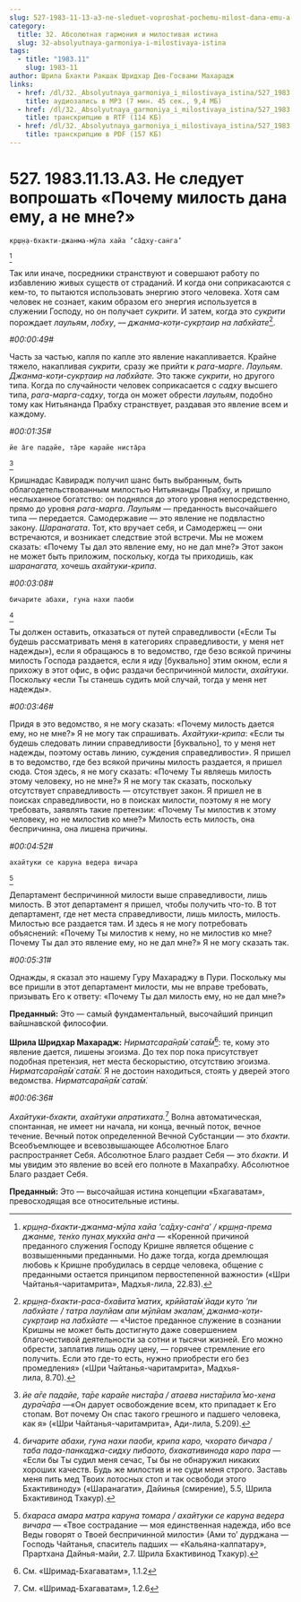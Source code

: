 ```yaml
---
slug: 527-1983-11-13-a3-ne-sleduet-voproshat-pochemu-milost-dana-emu-a-ne-mne
category:
  title: 32. Абсолютная гармония и милостивая истина
  slug: 32-absolyutnaya-garmoniya-i-milostivaya-istina
tags:
  - title: "1983.11"
    slug: 1983-11
author: Шрила Бхакти Ракшак Шридхар Дев-Госвами Махарадж
links:
  - href: /dl/32._Absolyutnaya_garmoniya_i_milostivaya_istina/527_1983.11.13.A3_SridharMj_Ne_sleduet_voproshat_Pochemu_milost_dana_emu_a_ne_mne.mp3
    title: аудиозапись в MP3 (7 мин. 45 сек., 9,4 МБ)
  - href: /dl/32._Absolyutnaya_garmoniya_i_milostivaya_istina/527_1983.11.13.A3_SridharMj_Ne_sleduet_voproshat_Pochemu_milost_dana_emu_a_ne_mne.rtf
    title: транскрипцию в RTF (114 КБ)
  - href: /dl/32._Absolyutnaya_garmoniya_i_milostivaya_istina/527_1983.11.13.A3_SridharMj_Ne_sleduet_voproshat_Pochemu_milost_dana_emu_a_ne_mne.pdf
    title: транскрипцию в PDF (157 КБ)
---
```


# 527. 1983.11.13.A3. Не следует вопрошать «Почему милость дана ему, а не мне?»

    кр̣ш̣н̣а-бхакти-джанма-мӯла хайа ‘са̄дху-сан̇га’
[^_ftn1]

Так или иначе, посредники странствуют и совершают работу по избавлению живых существ от страданий. И когда они соприкасаются с кем-то, то пытаются использовать энергию этого человека. Хотя сам человек не сознает, каким образом его энергия используется в служении Господу, но он получает *сукрити*. И затем, когда это *сукрити* порождает *лаульям*, *лобху*, — *джанма-кот̣и-сукр̣таир на лабхйате*[^_ftn2].

*#00:00:49#*

Часть за частью, капля по капле это явление накапливается. Крайне тяжело, накапливая *сукрити,* сразу же прийти к *рага-марге*. *Лаульям*. *Джанма-кот̣и-сукр̣таир на лабхйате.* Это также *сукрити*, но другого типа. Когда по случайности человек соприкасается с *садху* высшего типа, *рага-марга-садху*, тогда он может обрести *лаульям*, подобно тому как Нитьянанда Прабху странствует, раздавая это явление всем и каждому.

*#00:01:35#*

    йе а̄ге пад̣айе, та̄ре карайе ниста̄ра
[^_ftn3]

Кришнадас Кавирадж получил шанс быть выбранным, быть облагодетельствованным милостью Нитьянанды Прабху, и пришло неслыханное богатство: он поднялся до этого уровня непосредственно, прямо до уровня *рага-марга*. *Лаульям* — преданность высочайшего типа — передается. Самодержавие — это явление не подвластно закону. *Шаранагата*. Тот, кто вручает себя, и Самодержец — они встречаются, и возникает следствие этой встречи. Мы не можем сказать: «Почему Ты дал это явление ему, но не дал мне?» Этот закон не может быть приложим, поскольку, когда ты приходишь, как *шаранагата,* хочешь *ахайтуки-крипа*.

*#00:03:08#*

    бичарите абахи, гуна нахи паоби
[^_ftn4]

Ты должен оставить, отказаться от путей справедливости («Если Ты будешь рассматривать меня в категориях справедливости, у меня нет надежды»), если я обращаюсь в то ведомство, где безо всякой причины милость Господа раздается, если я иду [буквально] этим окном, если я прихожу в этот офис, в офис раздачи беспричинной милости, *ахайтуки*. Поскольку «если Ты станешь судить мой случай, тогда у меня нет надежды».

*#00:03:46#*

Придя в это ведомство, я не могу сказать: «Почему милость дается ему, но не мне?» Я не могу так спрашивать. *Ахайтуки-крипа*: «Если ты будешь следовать линии справедливости [буквально], то у меня нет надежды, поэтому оставь линию, суждения справедливости». Я пришел в то ведомство, где без всякой причины милость раздается, я пришел сюда. Стоя здесь, я не могу сказать: «Почему Ты являешь милость этому человеку, но не мне?» Я не могу так сказать, поскольку отсутствует справедливость — отсутствует закон. Я пришел не в поисках справедливости, но в поисках милости, поэтому я не могу требовать, заявлять такие претензии: «Почему Ты милостив к этому человеку, но не милостив ко мне?» Милость есть милость, она беспричинна, она лишена причины.

*#00:04:52#*

    ахайтуки се каруна ведера вичара
[^_ftn5]

Департамент беспричинной милости выше справедливости, лишь милость. В этот департамент я пришел, чтобы получить что-то. В тот департамент, где нет места справедливости, лишь милость, милость. Милостью все раздается там. И здесь я не могу потребовать объяснений: «Почему Ты милостив к нему, но не милостив ко мне? Почему Ты дал это явление ему, но не дал мне?» Я не могу сказать так.

*#00:05:31#*

Однажды, я сказал это нашему Гуру Махараджу в Пури. Поскольку мы все пришли в этот департамент милости, мы не вправе требовать, призывать Его к ответу: «Почему Ты дал милость ему, но не дал мне?»

**Преданный:** Это — самый фундаментальный, высочайший принцип вайшнавской философии.

**Шрила Шридхар Махарадж:** *Нирматсара̄н̣а̄м̇ сата̄м̇*[^_ftn6]: те, кому это явление дается, лишены эгоизма. До тех пор пока присутствует подобная претензия, нет места бескорыстию, отсутствию эгоизма. *Нирматсара̄н̣а̄м̇ сата̄м̇.* Я не достоин находиться, стоять у дверей этого ведомства. *Нирматсара̄н̣а̄м̇ сата̄м̇.*

*#00:06:36#*

*Ахайтуки-бхакти, ахайтуки апратихата.*[^_ftn7] Волна автоматическая, спонтанная, не имеет ни начала, ни конца, вечный поток, вечное течение. Вечный поток определенной Вечной Субстанции — это *бхакти*. Всеобъемлющее и всевозвышающее Абсолютное Благо распространяет Себя. Абсолютное Благо раздает Себя — это *бхакти*. И мы увидим это явление во всей его полноте в Махапрабху. Абсолютное Благо раздает Себя.

**Преданный:** Это — высочайшая истина концепции «Бхагаватам», превосходящая все относительные истины.



[^_ftn1]: *кр̣ш̣н̣а-бхакти-джанма-мӯла хайа ‘са̄дху-сан̇га’ / кр̣ш̣н̣а-према джанме, тен̇хо пунах̣ мукхйа ан̇га* — «Коренной причиной преданного служения Господу Кришне является общение с возвышенными преданными. Но даже тогда, когда дремлющая любовь к Кришне пробудилась в сердце человека, общение с преданными остается принципом первостепенной важности» («Шри Чайтанья-чаритамрита», Мадхья-лила, 22.83).

[^_ftn2]: *кр̣ш̣н̣а-бхакти-раса-бха̄вита̄ матих̣, крӣйата̄м̇ йади куто ’пи лабхйате / татра лаулйам апи мӯлйам экалам̇, джанма-кот̣и-сукр̣таир на лабхйате* — «Чистое преданное служение в сознании Кришны не может быть достигнуто даже совершением благочестивой деятельности за сотни и тысячи жизней. Его можно обрести, заплатив лишь одну цену, — горячее стремление его получить. Если это где-то есть, нужно приобрести его без промедления» («Шри Чайтанья-чаритамрита», Мадхья-лила, 8.70).

[^_ftn3]: *йе а̄ге пад̣айе, та̄ре карайе ниста̄ра / атаева ниста̄рила̄ мо-хена дура̄ча̄ра* —«Он дарует освобождение всем, кто припадает к Его стопам. Вот почему Он спас такого грешного и падшего человека, как я» («Шри Чайтанья-чаритамрита», Ади-лила, 5.209).

[^_ftn4]: *бичарите абахи, гуна нахи паоби, крипа каро, чхорато бичара / таба пада-панкаджа-сидху пибаото, бхакативинода каро пара* — «Если бы Ты судил меня сечас, Ты бы не обнаружил никаких хороших качеств. Будь же милостив и не суди меня строго. Заставь меня пить мед Твоих лотосных стоп и так освободи этого Бхактивиноду» («Шаранагати», Дайинья (смирение), 5.5, Шрила Бхактивинод Тхакур).

[^_ftn5]: *бхараса амара матра каруна томара / ахайтуки се каруна ведера вичара* — «Твое сострадание — моя единственная надежда, ибо все Веды говорят о Твоей беспричинной милости» (Ами то’ дурджана — Господь Чайтанья, спаситель падших — «Кальяна-калпатару», Прартхана Дайнья-майи, 2.7. Шрила Бхактивинод Тхакур).

[^_ftn6]: См. «Шримад-Бхагаватам», 1.1.2

[^_ftn7]: См. «Шримад-Бхагаватам», 1.2.6

